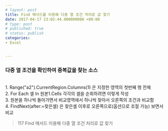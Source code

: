 ```yaml
---
# layout: post
title: Find 메서드를 이용해 다중 열 조건 처리로 값 찾기
date: 2017-04-17 23:02:44.000000000 +09:00
# type: post
# published: true
# status: publish
categories:
- Excel


---
```


### 다중 열 조건을 확인하여 중복값을 찾는 소스
<p><script src="https://gist.github.com/nck2/e445157969a0619e75c7a6cec17463e4.js"></script><br />
1. Range("a2").CurrentRegion.Columns(1) 은 지정한 영역의 첫번째 행 전체<br />
2. For Each 셀 In 원본1.Cells 각각의 셀을 순회하려면 이렇게 작성<br />
3. 원본을 하나씩 돌아가면서 비교영역에서 하나씩 찾아서 오른쪽의 조건과 비교함<br />
4. FindNext(after:=찾은셀) 은 찾은셀 이후로 오른쪽으로(옵션으로 조절 가능) 보면서 비교</p>
<blockquote><p>
  117 Find 메서드 이용해 다중 열 조건 처리로 값 찾기
</p></blockquote>
